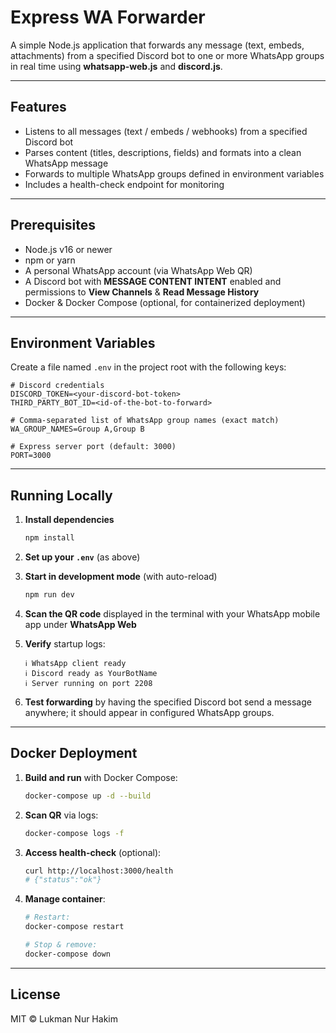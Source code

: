 # Express WA Forwarder

A simple Node.js application that forwards any message (text, embeds, attachments) from a specified Discord bot to one or more WhatsApp groups in real time using **whatsapp-web.js** and **discord.js**.

---

## Features

* Listens to all messages (text / embeds / webhooks) from a specified Discord bot
* Parses content (titles, descriptions, fields) and formats into a clean WhatsApp message
* Forwards to multiple WhatsApp groups defined in environment variables
* Includes a health-check endpoint for monitoring

---

## Prerequisites

* Node.js v16 or newer
* npm or yarn
* A personal WhatsApp account (via WhatsApp Web QR)
* A Discord bot with **MESSAGE CONTENT INTENT** enabled and permissions to **View Channels** & **Read Message History**
* Docker & Docker Compose (optional, for containerized deployment)

---

## Environment Variables

Create a file named `.env` in the project root with the following keys:

```dotenv
# Discord credentials
DISCORD_TOKEN=<your-discord-bot-token>
THIRD_PARTY_BOT_ID=<id-of-the-bot-to-forward>

# Comma-separated list of WhatsApp group names (exact match)
WA_GROUP_NAMES=Group A,Group B

# Express server port (default: 3000)
PORT=3000
```

---

## Running Locally

1. **Install dependencies**

   ```bash
   npm install
   ```

2. **Set up your `.env`** (as above)

3. **Start in development mode** (with auto-reload)

   ```bash
   npm run dev
   ```

4. **Scan the QR code** displayed in the terminal with your WhatsApp mobile app under **WhatsApp Web**

5. **Verify** startup logs:

   ```
   ℹ️ WhatsApp client ready
   ℹ️ Discord ready as YourBotName
   ℹ️ Server running on port 2208
   ```

6. **Test forwarding** by having the specified Discord bot send a message anywhere; it should appear in configured WhatsApp groups.

---

## Docker Deployment

1. **Build and run** with Docker Compose:

   ```bash
   docker-compose up -d --build
   ```

2. **Scan QR** via logs:

   ```bash
   docker-compose logs -f
   ```

3. **Access health-check** (optional):

   ```bash
   curl http://localhost:3000/health
   # {"status":"ok"}
   ```

4. **Manage container**:

   ```bash
   # Restart:
   docker-compose restart

   # Stop & remove:
   docker-compose down
   ```

---





## License

MIT © Lukman Nur Hakim

